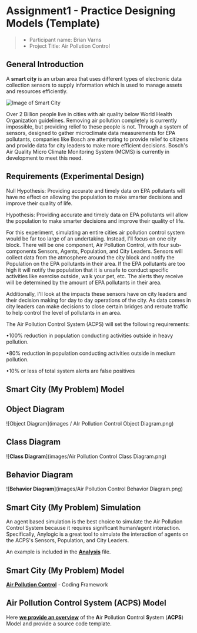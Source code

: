 # Assignment1 - Practice Designing Models (Template)

> * Participant name: Brian Varns
> * Project Title: Air Pollution Control

## General Introduction

A **smart city** is an urban area that uses different types of electronic data collection sensors to supply information which is used to manage assets and resources efficiently.

![Image of Smart City](images/smartcity.png)

Over 2 Billion people live in cities with air quality below World Health Organization guidelines.  Removing air pollution completely is currently impossible, but providing relief to these people is not.  Through a system of sensors, designed to gather microclimate data measurements for EPA pollutants, companies like Bosch are attempting to provide relief to citizens and provide data for city leaders to make more efficient decisions.  Bosch's Air Quality Micro Climate Monitoring System (MCMS) is currently in development to meet this need.

## Requirements (Experimental Design)

Null Hypothesis: Providing accurate and timely data on EPA pollutants will have no effect on allowing the population to make smarter decisions and improve their quality of life.

Hypothesis: Providing accurate and timely data on EPA pollutants will allow the population to make smarter decisions and improve their quality of life.

For this experiment, simulating an entire cities air pollution control system would be far too large of an undertaking.  Instead, I'll focus on one city block.  There will be one component, Air Pollution Control, with four sub-components Sensors, Agents, Population, and City Leaders.  Sensors will collect data from the atmosphere around the city block and notify the Population on the EPA pollutants in their area.  If the EPA pollutants are too high it will notify the population that it is unsafe to conduct specific activities like exercise outside, walk your pet, etc.  The alerts they receive will be determined by the amount of EPA pollutants in their area.

Additionally, I'll look at the impacts these sensors have on city leaders and their decision making for day to day operations of the city.  As data comes in city leaders can make decisions to close certain bridges and reroute traffic to help control the level of pollutants in an area.

The Air Pollution Control System (ACPS) will set the following requirements:

•100% reduction in population conducting activities outside in heavy pollution.

•80% reduction in population conducting activities outside in medium pollution.

•10% or less of total system alerts are false positives


## Smart City (My Problem) Model

## Object Diagram

![Object Diagram](images / AIr Pollution Control Object Diagram.png)

## Class Diagram

![**Class Diagram**](images/Air Pollution Control Class Diagram.png)

## Behavior Diagram

![**Behavior Diagram**](images/Air Pollution Control Behavior Diagram.png)

## Smart City (My Problem) Simulation

An agent based simulation is the best choice to simulate the Air Pollution Control System because it requires significant human/agent interaction. Specifically, Anylogic is a great tool to simulate the interaction of agents on the ACPS's Sensors, Population, and City Leaders.

An example is included in the [**Analysis**](https://github.com/IDS6145-18Spring/assignment-1-practice-designing-models-Brian-Varns/tree/master/analysis) file.

## Smart City (My Problem) Model
[**Air Pollution Control**](https://github.com/IDS6145-18Spring/assignment-1-practice-designing-models-Brian-Varns/commit/d12d75ca3b12b0fd20e0f64231f444700ce1df90?diff=unified) - Coding Framework

## **A**ir **P**ollution **C**ontrol **S**ystem (**ACPS**) Model
Here [**we provide an overview**](https://github.com/IDS6145-18Spring/assignment-1-practice-designing-models-Brian-Varns/blob/master/code/README.md) of the **A**ir **P**ollution **C**ontrol **S**ystem (**ACPS**) Model and provide a source code template.
